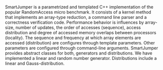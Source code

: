 SmartJumper is a parametrized and templated C++ implementation of the popular RandomAccess micro benchmark. It consists of a kernel method that implements an array-type reduction, a command line parser and a correctness verification code. Performance behavior is influences by array-size, number of updates, the order of accesses (sequence), access distribution and degree of accessed memory overlaps between processors (locality). The sequence and frequency at which array elements are accessed (distribution) are configures through template parameters. Other parameters are configured through command-line arguments. SmartJumper provides abstract classes for both, generators and distributions. We have implemented a linear and random number generator. Distributions include a linear and Gauss-distribution.
